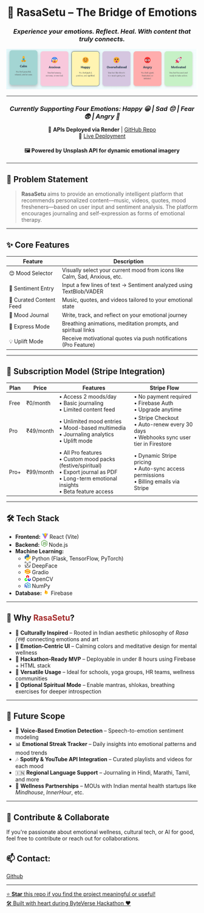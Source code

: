 <h1 align="center">🌉 RasaSetu – The Bridge of Emotions</h1>

<h3 align="center"><em>Experience your emotions. Reflect. Heal. With content that truly connects.</em></h3>

<p align="center">
  <img src="https://raw.githubusercontent.com/kaustubhpatil322/Byte-Verse/RasaSetu/Images/Emotions.png" alt="Various Emotions Banner" width="800"/>
</p>

<hr/>

<h3 align="center"><em>Currently Supporting Four Emotions: Happy 😀 | Sad 😔 | Fear 😨 | Angry 😤</em></h3>

<p align="center">
  🔗 <strong>APIs Deployed via Render</strong> | <a href="https://github.com/Aditya948351/Emotions_API" target="_blank">GitHub Repo</a><br>
  🚀 <a href="https://rasasetu-margvedha.netlify.app/" target="_blank">Live Deployment</a>
</p>

<h4 align="center">🖼️ Powered by <strong>Unsplash API</strong> for dynamic emotional imagery</h4>

---

## 🧠 Problem Statement

> **RasaSetu** aims to provide an emotionally intelligent platform that recommends personalized content—music, videos, quotes, mood fresheners—based on user input and sentiment analysis. The platform encourages journaling and self-expression as forms of emotional therapy.

---

## ✨ Core Features

| Feature                 | Description                                                                 |
|-------------------------|-----------------------------------------------------------------------------|
| 😊 Mood Selector        | Visually select your current mood from icons like Calm, Sad, Anxious, etc. |
| 🧠 Sentiment Entry      | Input a few lines of text → Sentiment analyzed using TextBlob/VADER         |
| 🎵 Curated Content Feed | Music, quotes, and videos tailored to your emotional state                 |
| 📔 Mood Journal         | Write, track, and reflect on your emotional journey                        |
| 🧘 Express Mode         | Breathing animations, meditation prompts, and spiritual links              |
| 💡 Uplift Mode          | Receive motivational quotes via push notifications (Pro Feature)           |

---

## 💸 Subscription Model (Stripe Integration)

| Plan   | Price      | Features                                                                                                                                           | Stripe Flow                                                                                      |
|--------|------------|----------------------------------------------------------------------------------------------------------------------------------------------------|--------------------------------------------------------------------------------------------------|
| Free   | ₹0/month   | • Access 2 moods/day<br>• Basic journaling<br>• Limited content feed                                                                                | • No payment required<br>• Firebase Auth<br>• Upgrade anytime                                    |
| Pro    | ₹49/month  | • Unlimited mood entries<br>• Mood-based multimedia<br>• Journaling analytics<br>• Uplift mode                                                      | • Stripe Checkout<br>• Auto-renew every 30 days<br>• Webhooks sync user tier in Firestore       |
| Pro+   | ₹99/month  | • All Pro features<br>• Custom mood packs (festive/spiritual)<br>• Export journal as PDF<br>• Long-term emotional insights<br>• Beta feature access | • Dynamic Stripe pricing<br>• Auto-sync access permissions<br>• Billing emails via Stripe        |

---

## 🛠️ Tech Stack

- **Frontend:** <img src="https://raw.githubusercontent.com/kaustubhpatil322/Byte-Verse/refs/heads/RasaSetu/Images/reactVite.jpeg" width="16"/> React (Vite)
- **Backend:** <img src="https://raw.githubusercontent.com/kaustubhpatil322/Byte-Verse/73570d041e1e630accb414a52113b986f8572ff6/Images/node-js.svg" width="16"/> Node.js
- **Machine Learning:** 
  - <img src="https://raw.githubusercontent.com/kaustubhpatil322/Byte-Verse/refs/heads/RasaSetu/Images/python.svg" width="16"/> Python (Flask, TensorFlow, PyTorch)
  - <img src="https://raw.githubusercontent.com/kaustubhpatil322/Byte-Verse/refs/heads/RasaSetu/Images/deepface.png" width="16"/> DeepFace
  - <img src="https://raw.githubusercontent.com/kaustubhpatil322/Byte-Verse/refs/heads/RasaSetu/Images/gradio.jpeg" width="16"/> Gradio
  - <img src="https://raw.githubusercontent.com/kaustubhpatil322/Byte-Verse/refs/heads/RasaSetu/Images/opencv.jpeg" width="16"/> OpenCV
  - <img src="https://raw.githubusercontent.com/kaustubhpatil322/Byte-Verse/refs/heads/RasaSetu/Images/numpy.png" width="16"/> NumPy
- **Database:** <img src="https://raw.githubusercontent.com/kaustubhpatil322/Byte-Verse/refs/heads/RasaSetu/Images/firebase.png" width="16"/> Firebase

---

## 🌟 Why <span style="color:#A52A2A;"><strong>RasaSetu</strong></span>?

- 🎨 **Culturally Inspired** – Rooted in Indian aesthetic philosophy of *Rasa (रस)* connecting emotions and art
- 🧘 **Emotion-Centric UI** – Calming colors and meditative design for mental wellness
- 🚀 **Hackathon-Ready MVP** – Deployable in under 8 hours using Firebase + HTML stack
- 🏫 **Versatile Usage** – Ideal for schools, yoga groups, HR teams, wellness communities
- 📿 **Optional Spiritual Mode** – Enable mantras, shlokas, breathing exercises for deeper introspection

---

## 📍 Future Scope

- 🎤 **Voice-Based Emotion Detection** – Speech-to-emotion sentiment modeling
- 📊 **Emotional Streak Tracker** – Daily insights into emotional patterns and mood trends
- 🎶 **Spotify & YouTube API Integration** – Curated playlists and videos for each mood
- 🇮🇳 **Regional Language Support** – Journaling in Hindi, Marathi, Tamil, and more
- 🤝 **Wellness Partnerships** – MOUs with Indian mental health startups like *Mindhouse*, *InnerHour*, etc.

---

## 🙌 Contribute & Collaborate

If you're passionate about emotional wellness, cultural tech, or AI for good, feel free to contribute or reach out for collaborations.

<h2>📫 Contact:</h2>
<p>
  <a href="https://github.com/Aditya948351" />
    Github
</p>


---

⭐ **Star** this repo if you find the project meaningful or useful!  
🛠️ Built with heart during ByteVerse Hackathon ❤️

